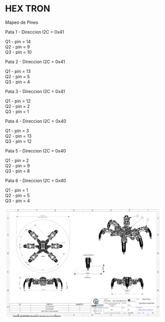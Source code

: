 # HEX TRON

Mapeo de Pines

Pata 1  -  Direccion  I2C = 0x41<br>
  
  Q1 - pin = 14<br>
  Q2 - pin = 9<br>
  Q3 - pin = 10<br>
  
Pata 2  -  Direccion  I2C = 0x41<br>

  Q1 - pin = 13<br>
  Q2 - pin = 5<br>
  Q3 - pin = 4<br>

Pata 3  -  Direccion  I2C = 0x41<br>

  Q1 - pin = 12<br>
  Q2 - pin = 2<br>
  Q3 - pin = 1<br>
  
Pata 4  -  Direccion  I2C = 0x40<br>

  Q1 - pin = 3<br>
  Q2 - pin = 13<br>
  Q3 - pin = 12<br>

Pata 5  -  Direccion  I2C = 0x40<br>

  Q1 - pin = 2<br>
  Q2 - pin = 9<br>
  Q3 - pin = 8<br>

Pata 6  -  Direccion  I2C = 0x40<br>

  Q1 - pin = 1<br>
  Q2 - pin = 5<br>
  Q3 - pin = 4<br>

  

![My Remote Image](https://github.com/CesarHTC/Hexapod/blob/main/Documents/2023_HexTron_Assembly_page-0001.jpg?raw=true)
